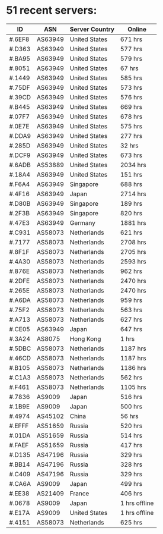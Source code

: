# 51 recent servers:

| ID | ASN | Server Country | Online |
| ------ | ------ | ------ | ------ |
| #.6EF8 | AS63949 | United States | 671 hrs |
| #.D363 | AS63949 | United States | 577 hrs |
| #.BA95 | AS63949 | United States | 579 hrs |
| #.8051 | AS63949 | United States | 67 hrs |
| #.1449 | AS63949 | United States | 585 hrs |
| #.75DF | AS63949 | United States | 573 hrs |
| #.39CD | AS63949 | United States | 576 hrs |
| #.B445 | AS63949 | United States | 669 hrs |
| #.07F7 | AS63949 | United States | 678 hrs |
| #.0E7E | AS63949 | United States | 575 hrs |
| #.DDA9 | AS63949 | United States | 277 hrs |
| #.285D | AS63949 | United States | 32 hrs |
| #.DCF9 | AS63949 | United States | 673 hrs |
| #.6ADB | AS53889 | United States | 2034 hrs |
| #.18A4 | AS63949 | United States | 151 hrs |
| #.F6A4 | AS63949 | Singapore | 688 hrs |
| #.4F16 | AS63949 | Japan | 2714 hrs |
| #.D80B | AS63949 | Singapore | 189 hrs |
| #.2F3B | AS63949 | Singapore | 820 hrs |
| #.47E3 | AS63949 | Germany | 1881 hrs |
| #.C931 | AS58073 | Netherlands | 621 hrs |
| #.7177 | AS58073 | Netherlands | 2708 hrs |
| #.8F1F | AS58073 | Netherlands | 2705 hrs |
| #.4A30 | AS58073 | Netherlands | 2593 hrs |
| #.876E | AS58073 | Netherlands | 962 hrs |
| #.2DFE | AS58073 | Netherlands | 2470 hrs |
| #.265E | AS58073 | Netherlands | 2470 hrs |
| #.A6DA | AS58073 | Netherlands | 959 hrs |
| #.75F2 | AS58073 | Netherlands | 563 hrs |
| #.A713 | AS58073 | Netherlands | 627 hrs |
| #.CE05 | AS63949 | Japan | 647 hrs |
| #.3A24 | AS8075 | Hong Kong | 1 hrs |
| #.5DBC | AS58073 | Netherlands | 1187 hrs |
| #.46CD | AS58073 | Netherlands | 1187 hrs |
| #.B105 | AS58073 | Netherlands | 1186 hrs |
| #.C1A3 | AS58073 | Netherlands | 562 hrs |
| #.F461 | AS58073 | Netherlands | 1105 hrs |
| #.7836 | AS9009 | Japan | 516 hrs |
| #.1B9E | AS9009 | Japan | 500 hrs |
| #.4974 | AS45102 | China | 56 hrs |
| #.EFFF | AS51659 | Russia | 520 hrs |
| #.01DA | AS51659 | Russia | 514 hrs |
| #.FAEF | AS51659 | Russia | 417 hrs |
| #.D135 | AS47196 | Russia | 329 hrs |
| #.BB14 | AS47196 | Russia | 328 hrs |
| #.C409 | AS47196 | Russia | 329 hrs |
| #.CA6A | AS9009 | Japan | 499 hrs |
| #.EE38 | AS21409 | France | 406 hrs |
| #.0678 | AS9009 | Japan | 1 hrs offline |
| #.E17A | AS9009 | United States | 1 hrs offline |
| #.4151 | AS58073 | Netherlands | 625 hrs |


